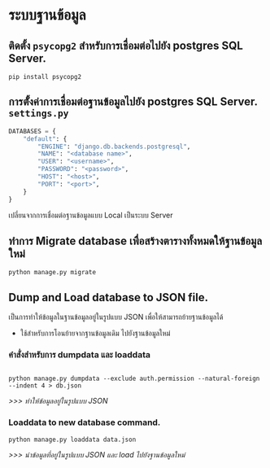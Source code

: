 # ระบบฐานข้อมูล
## ติดตั้ง `psycopg2` สำหรับการเชื่อมต่อไปยัง postgres SQL Server.
```
pip install psycopg2
```
## การตั้ังค่าการเชื่อมต่อฐานข้อมูลไปยัง postgres SQL Server. `settings.py`

```python
DATABASES = {
    "default": {
        "ENGINE": "django.db.backends.postgresql",
        "NAME": "<database name>",
        "USER": "<username>",
        "PASSWORD": "<password>",
        "HOST": "<host>",
        "PORT": "<port>",
    }
}
```
เปลี่ยนจากการเชื่อมต่อฐานข้อมูลแบบ Local เป็นระบบ Server

## ทำการ Migrate database เพื่อสร้างตารางทั้งหมดให้ฐานข้อมูลใหม่
```
python manage.py migrate
```

## Dump and Load database to JSON file.

เป็นการทำให้ข้อมูลในฐานข้อมูลอยู่ในรูปแบบ JSON เพื่อให้สามารถย้ายฐานข้อมูลได้


- ใช้สำหรับการโอนย้ายจากฐานข้อมูลเดิม ไปยังฐานข้อมูลใหม่


### คำสั่งสำหรับการ dumpdata และ loaddata

```

python manage.py dumpdata --exclude auth.permission --natural-foreign --indent 4 > db.json
```
*>>> ทำให้ข้อมูลอยู่ในรูปแบบ JSON*


### Loaddata to new database command.

```
python manage.py loaddata data.json
```
*>>> นำข้อมูลที่อยู่ในรูปแบบ JSON และ load ไปยังฐานข้อมูลใหม่*

